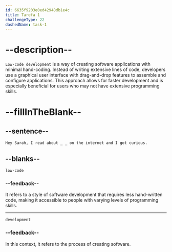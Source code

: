 ```yaml
---
id: 6635f9203e0ed42948db1e4c
title: Tarefa 1
challengeType: 22
dashedName: task-1
---
```


<!--
AUDIO REFERENCE:
Brian: Hey Sarah, I read about low-code development on the internet and I got curious.
-->

# --description--

`Low-code development` is a way of creating software applications with minimal hand-coding. Instead of writing extensive lines of code, developers use a graphical user interface with drag-and-drop features to assemble and configure applications. This approach allows for faster development and is especially beneficial for users who may not have extensive programming skills.

# --fillInTheBlank--

## --sentence--

`Hey Sarah, I read about _ _ on the internet and I got curious.`

## --blanks--

`low-code`

### --feedback--

It refers to a style of software development that requires less hand-written code, making it accessible to people with varying levels of programming skills.

---

`development`

### --feedback--

In this context, it refers to the process of creating software.
